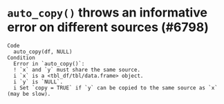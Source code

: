 # `auto_copy()` throws an informative error on different sources (#6798)

    Code
      auto_copy(df, NULL)
    Condition
      Error in `auto_copy()`:
      ! `x` and `y` must share the same source.
      i `x` is a <tbl_df/tbl/data.frame> object.
      i `y` is `NULL`.
      i Set `copy = TRUE` if `y` can be copied to the same source as `x` (may be slow).

